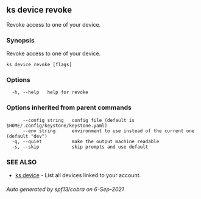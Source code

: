 ## ks device revoke

Revoke access to one of your device.

### Synopsis

Revoke access to one of your device.

```
ks device revoke [flags]
```

### Options

```
  -h, --help   help for revoke
```

### Options inherited from parent commands

```
      --config string   config file (default is $HOME/.config/keystone/keystone.yaml)
      --env string      environment to use instead of the current one (default "dev")
  -q, --quiet           make the output machine readable
  -s, --skip            skip prompts and use default
```

### SEE ALSO

* [ks device](ks_device.md)	 - List all devices linked to your account.

###### Auto generated by spf13/cobra on 6-Sep-2021
